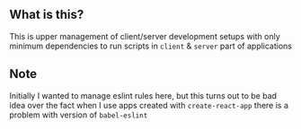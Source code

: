 ## What is this?

This is upper management of client/server development setups with only minimum
dependencies to run scripts in `client` & `server` part of applications

## Note

Initially I wanted to manage eslint rules here, but this turns out to be bad
idea over the fact when I use apps created with `create-react-app` there is a
problem with version of `babel-eslint`

